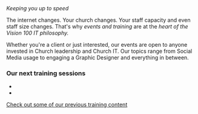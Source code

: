 <header hidden><h2>Keeping you up to speed</h2></header>
<section>
  <div>
    <div class="text-slab"><em>Keeping you up to speed</em></div>
    <p class="lead">The internet changes. Your church changes. Your staff capacity and even staff size changes. That's why <em>events and training</em> are at the <em>heart of the Vision 100 IT philosophy.</em></p>
  </div>
  <div>Whether you're a client or just interested, our events are open to anyone invested in Church leadership and Church IT. Our topics range from Social Media usage to engaging a Graphic Designer and everything in between.</div>
  <div>
  <h3>Our next training sessions</h3>
  <ul>
    <li></li>
    <li></li>
  </ul>
  </div>
  <div class="expand"><a href="/documentation">Check out some of our previous training content<br />
  <i class="fa fa-angle-down"></i></a></div>
</section>

